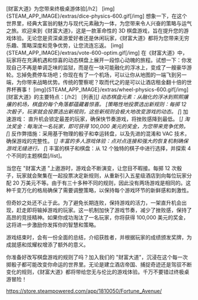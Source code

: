 [财富大道》为您带来终极桌游体验[/h2］
[img]{STEAM_APP_IMAGE}/extras/dice-physics-600.gif[/img]
想象一下，在这个世界里，经典大富翁的魅力与现代元素融为一体，为您带来令人兴奋的策略与运气之旅。欢迎来到《财富大道》，这是一款革命性的 3D 棋盘游戏，旨在提升您的游戏体验。无论您是资深桌游爱好者还是休闲玩家，《财富大道》都将为您带来无穷乐趣、策略深度和竞争优势，让您流连忘返。
[img]{STEAM_APP_IMAGE}/extras/vote-600-optim.gif[/img]
在《财富大道》中，玩家将在充满机遇和惊喜的动态棋盘上展开一段惊心动魄的旅程。试想一下：你发现自己不再是单调乏味的监狱，而是在一块可能融化的浮冰上，变成了一艘豪华游轮。忘掉免费停车场吧；你现在有了一个机场，可以让你从地图的一端飞到另一端，为你带来战略优势。传统的警察呢？取而代之的是可以让酒店租金翻十倍的世界杯赛事！
[img]{STEAM_APP_IMAGE}/extras/wheel-physics-600.gif[/img]
[财富大道》的主要特点：[/h2］
[列表][*] 动态棋盘元素：从融化的浮冰到熙熙攘攘的机场，棋盘的每个角落都蕴藏着惊喜。
[策略性地投票选出新规则：每掷 12 次骰子，玩家就会投票选出新规则，这些新规则会极大地改变游戏的动态。
[*] 加速游戏： 直升机会锁定最差的玩家，确保快节奏游戏，将挫败感降到最低。
[*] 淘汰奖金：每淘汰一名玩家，即可获得 100,000 美元的奖金，为您带来竞争优势。
[*] 反作弊措施：采用基于物理的骰子和幸运转盘，以及先进的混淆和 VAC 技术，确保游戏的完整性。
[*] 丰富的多人游戏体验：点对点连接和强大的恢复机制确保游戏无缝进行。
[*] 丰富的棋子和棋盘：从 12 个独特的棋子中进行选择，并探索 4 个不同的主题棋盘[/list]。

当您在 "财富大道 "上遨游时，游戏会不断演变，让您目不暇接。每掷 12 次骰子，玩家就会聚集在一起投票决定新规则，从重新引入五星级酒店到向每位玩家分配 20 万美元不等。由于有三十多种不同的规则，因此没有两场游戏是相同的。这种千变万化的格局确保了需要调整策略，以保持每个游戏环节的新鲜感和刺激性。

但奇妙之处还不止于此。为了避免长期连败，保持游戏的活力，一架直升机会出现，赶走即将输掉游戏的玩家。这一机制加快了游戏节奏，减少了挫败感，保持了高昂的竞技精神。如果你成功淘汰了一名玩家，你将获得 100,000 美元的奖金，这将进一步激励你发挥你的智慧和策略。

游戏结束时，会有一份全面的总结，介绍获胜者，并根据玩家的成绩颁发奖牌，为成就感和炫耀权增添了额外的意义。

你准备好改写棋盘游戏的规则了吗？加入我们的 "财富大道"，沉浸在这个每一次掷骰子都可能改变你命运的世界里。无论是建立酒店帝国、捕捉奇迹还是驾驭不断变化的规则，《财富大道》都将带给您无与伦比的游戏体验。千万不要错过终极桌游冒险！

https://store.steampowered.com/app/1810050/Fortune_Avenue/